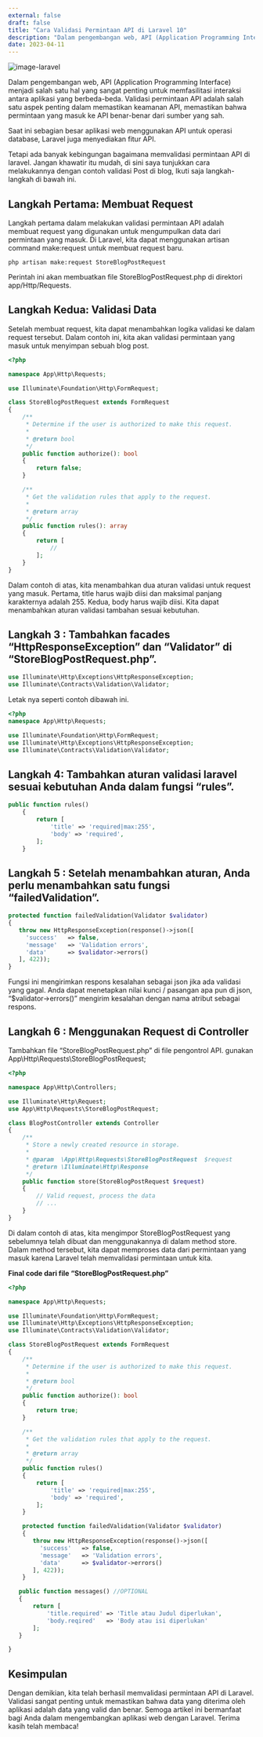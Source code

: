 ```yaml
---
external: false
draft: false
title: "Cara Validasi Permintaan API di Laravel 10"
description: "Dalam pengembangan web, API (Application Programming Interface) menjadi salah satu hal yang sangat penting untuk memfasilitasi interaksi antara aplikasi yang berbeda-beda."
date: 2023-04-11
---
```


![image-laravel](https://miro.medium.com/v2/resize:fit:4800/format:webp/1*xhDwxi84D8MmrfAeqQ8bTg.jpeg)

Dalam pengembangan web, API (Application Programming Interface) menjadi salah satu hal yang sangat penting untuk memfasilitasi interaksi antara aplikasi yang berbeda-beda. Validasi permintaan API adalah salah satu aspek penting dalam memastikan keamanan API, memastikan bahwa permintaan yang masuk ke API benar-benar dari sumber yang sah.

Saat ini sebagian besar aplikasi web menggunakan API untuk operasi database, Laravel juga menyediakan fitur API.

Tetapi ada banyak kebingungan bagaimana memvalidasi permintaan API di laravel. Jangan khawatir itu mudah, di sini saya tunjukkan cara melakukannya dengan contoh validasi Post di blog, Ikuti saja langkah-langkah di bawah ini.

## Langkah Pertama: Membuat Request

Langkah pertama dalam melakukan validasi permintaan API adalah membuat request yang digunakan untuk mengumpulkan data dari permintaan yang masuk. Di Laravel, kita dapat menggunakan artisan command make:request untuk membuat request baru.

```shell
php artisan make:request StoreBlogPostRequest
```

Perintah ini akan membuatkan file StoreBlogPostRequest.php di direktori app/Http/Requests.

## Langkah Kedua: Validasi Data

Setelah membuat request, kita dapat menambahkan logika validasi ke dalam request tersebut. Dalam contoh ini, kita akan validasi permintaan yang masuk untuk menyimpan sebuah blog post.

```php
<?php

namespace App\Http\Requests;

use Illuminate\Foundation\Http\FormRequest;

class StoreBlogPostRequest extends FormRequest
{
    /**
     * Determine if the user is authorized to make this request.
     *
     * @return bool
     */
    public function authorize(): bool
    {
        return false;
    }

    /**
     * Get the validation rules that apply to the request.
     *
     * @return array
     */
    public function rules(): array
    {
        return [
            //
        ];
    }
}
```

Dalam contoh di atas, kita menambahkan dua aturan validasi untuk request yang masuk. Pertama, title harus wajib diisi dan maksimal panjang karakternya adalah 255. Kedua, body harus wajib diisi. Kita dapat menambahkan aturan validasi tambahan sesuai kebutuhan.

## Langkah 3 : Tambahkan facades “HttpResponseException” dan “Validator” di “StoreBlogPostRequest.php”.

```php
use Illuminate\Http\Exceptions\HttpResponseException;
use Illuminate\Contracts\Validation\Validator;
```

Letak nya seperti contoh dibawah ini.

```php
<?php
namespace App\Http\Requests;

use Illuminate\Foundation\Http\FormRequest;
use Illuminate\Http\Exceptions\HttpResponseException;
use Illuminate\Contracts\Validation\Validator;
```

## Langkah 4: Tambahkan aturan validasi laravel sesuai kebutuhan Anda dalam fungsi “rules”.

```php
public function rules()
    {
        return [
            'title' => 'required|max:255',
            'body' => 'required',
        ];
    }
```

## Langkah 5 : Setelah menambahkan aturan, Anda perlu menambahkan satu fungsi “failedValidation”.

```php
protected function failedValidation(Validator $validator)
{
   throw new HttpResponseException(response()->json([
     'success'   => false,
     'message'   => 'Validation errors',
     'data'      => $validator->errors()
   ], 422));
}
```

Fungsi ini mengirimkan respons kesalahan sebagai json jika ada validasi yang gagal. Anda dapat menetapkan nilai kunci / pasangan apa pun di json, “$validator->errors()” mengirim kesalahan dengan nama atribut sebagai respons.

## Langkah 6 : Menggunakan Request di Controller

Tambahkan file “StoreBlogPostRequest.php” di file pengontrol API.
gunakan App\Http\Requests\StoreBlogPostRequest;

```php
<?php

namespace App\Http\Controllers;

use Illuminate\Http\Request;
use App\Http\Requests\StoreBlogPostRequest;

class BlogPostController extends Controller
{
    /**
     * Store a newly created resource in storage.
     *
     * @param  \App\Http\Requests\StoreBlogPostRequest  $request
     * @return \Illuminate\Http\Response
     */
    public function store(StoreBlogPostRequest $request)
    {
        // Valid request, process the data
        // ...
    }
}
```

Di dalam contoh di atas, kita mengimpor StoreBlogPostRequest yang sebelumnya telah dibuat dan menggunakannya di dalam method store. Dalam method tersebut, kita dapat memproses data dari permintaan yang masuk karena Laravel telah memvalidasi permintaan untuk kita.

**Final code dari file “StoreBlogPostRequest.php”**

```php
<?php

namespace App\Http\Requests;

use Illuminate\Foundation\Http\FormRequest;
use Illuminate\Http\Exceptions\HttpResponseException;
use Illuminate\Contracts\Validation\Validator;

class StoreBlogPostRequest extends FormRequest
{
    /**
     * Determine if the user is authorized to make this request.
     *
     * @return bool
     */
    public function authorize(): bool
    {
        return true;
    }

    /**
     * Get the validation rules that apply to the request.
     *
     * @return array
     */
    public function rules()
    {
        return [
            'title' => 'required|max:255',
            'body' => 'required',
        ];
    }

    protected function failedValidation(Validator $validator)
    {
       throw new HttpResponseException(response()->json([
         'success'   => false,
         'message'   => 'Validation errors',
         'data'      => $validator->errors()
       ], 422));
    }

   public function messages() //OPTIONAL
   {
       return [
           'title.required' => 'Title atau Judul diperlukan',
           'body.reqired'   => 'Body atau isi diperlukan'
       ];
   }

}
```

## Kesimpulan

Dengan demikian, kita telah berhasil memvalidasi permintaan API di Laravel. Validasi sangat penting untuk memastikan bahwa data yang diterima oleh aplikasi adalah data yang valid dan benar. Semoga artikel ini bermanfaat bagi Anda dalam mengembangkan aplikasi web dengan Laravel. Terima kasih telah membaca!
